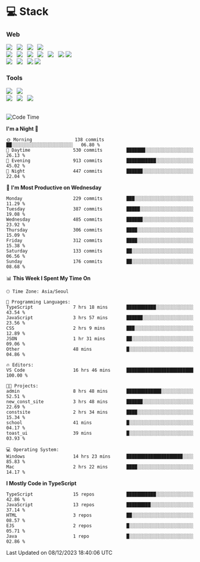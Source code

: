 <h1>💻 Stack</h1>
<div>
 <h3>Web</h3>
 <!-- badge : https://shields.io/ -->
 <!-- icon : https://simpleicons.org/?q=Get -->
 <img src="https://img.shields.io/badge/HTML5-e74c3c?style=flat-square&logo=HTML5&logoColor=white"/> &nbsp 
 <img src="https://img.shields.io/badge/CSS3-0A84FF?style=flat-square&logo=CSS3&logoColor=white"/> &nbsp 
 <img src="https://img.shields.io/badge/JavaScript-FFCD11?style=flat-square&logo=JavaScript&logoColor=white"/> &nbsp 
 <img src="https://img.shields.io/badge/TypeScript-3075C0?style=flat-square&logo=TypeScript&logoColor=white"/>
 <br/>
 <img src="https://img.shields.io/badge/Next-000000?style=flat-square&logo=nextdotjs&logoColor=white"/> &nbsp 
 <img src="https://img.shields.io/badge/React-00BCF6?style=flat-square&logo=React&logoColor=white"/> &nbsp 
 <img src="https://img.shields.io/badge/Redux-764ABC?style=flat-square&logo=Redux&logoColor=white"/> &nbsp
 <img src="https://img.shields.io/badge/Recoil-3578E5?style=flat-square&logo=recoil&logoColor=white"/> &nbsp
 <img src="https://img.shields.io/badge/React-Query-FF4154?style=flat-square&logo=reactquery&logoColor=white"/> &nbsp 
 <img src="https://img.shields.io/badge/styled%2Dcomponents-DB7093?style=flat-square&logo=styled%2Dcomponents&logoColor=white"/>
 <img src="https://img.shields.io/badge/CSS Modules-000000?style=flat-square&logo=CSS Modules&logoColor=white"/> &nbsp 
 <br/>
 <img src="https://img.shields.io/badge/Node-339933?style=flat-square&logo=Node.js&logoColor=white"/> &nbsp 
 <img src="https://img.shields.io/badge/Express-000000?style=flat-square&logo=Express&logoColor=white"/> &nbsp 
 <img src="https://img.shields.io/badge/MongoDB-47A248?style=flat-square&logo=MongoDB&logoColor=white"/>
 <img src="https://img.shields.io/badge/MariaDB-003545?style=flat-square&logo=mariadb&logoColor=white"/>
 
 <h3>Tools</h3>
 <img src="https://img.shields.io/badge/Visual Studio Code-007ACC?style=flat-square&logo=Visual Studio Code&logoColor=white"/> &nbsp 
 <img src="https://img.shields.io/badge/Postman-FF6C37?style=flat-square&logo=Postman&logoColor=white"/> &nbsp
 <br>
 <img src="https://img.shields.io/badge/Adobe Photoshop-31A8FF?style=flat-square&logo=Adobe Photoshop&logoColor=white"/> &nbsp 
 <img src="https://img.shields.io/badge/Adobe Illustrator-FF9A00?style=flat-square&logo=Adobe Illustrator&logoColor=white"/> &nbsp 
 <img src="https://img.shields.io/badge/Figma-F24E1E?style=flat-square&logo=Figma&logoColor=white"/> &nbsp
</div>

<br>

<!--START_SECTION:waka-->
![Code Time](http://img.shields.io/badge/Code%20Time-690%20hrs%2047%20mins-blue)

**I'm a Night 🦉** 

```text
🌞 Morning                138 commits         ██░░░░░░░░░░░░░░░░░░░░░░░   06.80 % 
🌆 Daytime                530 commits         ███████░░░░░░░░░░░░░░░░░░   26.13 % 
🌃 Evening                913 commits         ███████████░░░░░░░░░░░░░░   45.02 % 
🌙 Night                  447 commits         ██████░░░░░░░░░░░░░░░░░░░   22.04 % 
```
📅 **I'm Most Productive on Wednesday** 

```text
Monday                   229 commits         ███░░░░░░░░░░░░░░░░░░░░░░   11.29 % 
Tuesday                  387 commits         █████░░░░░░░░░░░░░░░░░░░░   19.08 % 
Wednesday                485 commits         ██████░░░░░░░░░░░░░░░░░░░   23.92 % 
Thursday                 306 commits         ████░░░░░░░░░░░░░░░░░░░░░   15.09 % 
Friday                   312 commits         ████░░░░░░░░░░░░░░░░░░░░░   15.38 % 
Saturday                 133 commits         ██░░░░░░░░░░░░░░░░░░░░░░░   06.56 % 
Sunday                   176 commits         ██░░░░░░░░░░░░░░░░░░░░░░░   08.68 % 
```


📊 **This Week I Spent My Time On** 

```text
🕑︎ Time Zone: Asia/Seoul

💬 Programming Languages: 
TypeScript               7 hrs 18 mins       ███████████░░░░░░░░░░░░░░   43.54 % 
JavaScript               3 hrs 57 mins       ██████░░░░░░░░░░░░░░░░░░░   23.56 % 
CSS                      2 hrs 9 mins        ███░░░░░░░░░░░░░░░░░░░░░░   12.89 % 
JSON                     1 hr 31 mins        ██░░░░░░░░░░░░░░░░░░░░░░░   09.06 % 
Other                    48 mins             █░░░░░░░░░░░░░░░░░░░░░░░░   04.86 % 

🔥 Editors: 
VS Code                  16 hrs 46 mins      █████████████████████████   100.00 % 

🐱‍💻 Projects: 
admin                    8 hrs 48 mins       █████████████░░░░░░░░░░░░   52.51 % 
new_const_site           3 hrs 48 mins       ██████░░░░░░░░░░░░░░░░░░░   22.69 % 
constsite                2 hrs 34 mins       ████░░░░░░░░░░░░░░░░░░░░░   15.34 % 
school                   41 mins             █░░░░░░░░░░░░░░░░░░░░░░░░   04.17 % 
toast_ui                 39 mins             █░░░░░░░░░░░░░░░░░░░░░░░░   03.93 % 

💻 Operating System: 
Windows                  14 hrs 23 mins      █████████████████████░░░░   85.83 % 
Mac                      2 hrs 22 mins       ████░░░░░░░░░░░░░░░░░░░░░   14.17 % 
```

**I Mostly Code in TypeScript** 

```text
TypeScript               15 repos            ███████████░░░░░░░░░░░░░░   42.86 % 
JavaScript               13 repos            █████████░░░░░░░░░░░░░░░░   37.14 % 
HTML                     3 repos             ██░░░░░░░░░░░░░░░░░░░░░░░   08.57 % 
EJS                      2 repos             █░░░░░░░░░░░░░░░░░░░░░░░░   05.71 % 
Java                     1 repo              █░░░░░░░░░░░░░░░░░░░░░░░░   02.86 % 
```




 Last Updated on 08/12/2023 18:40:06 UTC
<!--END_SECTION:waka-->
